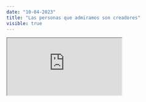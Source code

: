 ```yaml
---
date: "10-04-2023"
title: "Las personas que admiramos son creadores"
visible: true
---
```

<iframe src="https://www.youtube.com/embed/QccUaa8mYy4" allowfullscreen></iframe>
